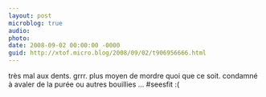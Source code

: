 ```yaml
---
layout: post
microblog: true
audio: 
photo: 
date: 2008-09-02 00:00:00 -0000
guid: http://xtof.micro.blog/2008/09/02/t906956666.html
---
```

très mal aux dents. grrr. plus moyen de mordre quoi que ce soit. condamné à avaler de la purée ou autres bouillies ... #seesfit  :(
